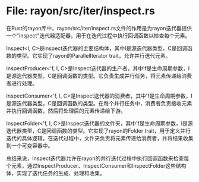 # File: rayon/src/iter/inspect.rs

在Rust的rayon库中，rayon/src/iter/inspect.rs文件的作用是为rayon迭代器提供一个"inspect"迭代器适配器，用于在迭代过程中执行回调函数以检查每个元素。

Inspect<I, C>是inspect迭代器的主要结构体，其中I是源迭代器类型，C是回调函数的类型。它实现了rayon的ParallelIterator trait，允许并行迭代元素。

InspectProducer<'f, I, C>是Inspect迭代器的生产者，其中'f是生命周期参数，I是源迭代器类型，C是回调函数的类型。它负责生成并行任务，将元素传递给消费者进行处理。

InspectConsumer<'f, I, C>是Inspect迭代器的消费者，其中'f是生命周期参数，I是源迭代器类型，C是回调函数的类型。在每个并行任务中，消费者负责接收元素并执行回调函数，然后将处理后的元素传递给下游。

InspectFolder<'f, I, C>是Inspect迭代器的文件夹，其中'f是生命周期参数，I是源迭代器类型，C是回调函数的类型。它实现了rayon的Folder trait，用于定义并行迭代的具体逻辑。在迭代过程中，文件夹负责将元素传递给消费者，并将结果收集到一个可变容器中。

总结来说，Inspect迭代器允许在rayon的并行迭代过程中执行回调函数来检查每个元素，通过InspectProducer、InspectConsumer和InspectFolder这些结构体，实现了迭代任务的生成、处理和收集。

